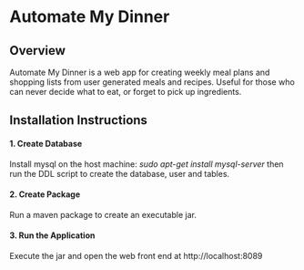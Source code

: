 <h1>Automate My Dinner</h1>

<h2>Overview</h2>
<p>Automate My Dinner is a web app for creating weekly meal plans and shopping lists from user generated meals and recipes. Useful for those who can never decide what to eat, or forget to pick up ingredients.</p>

<h2>Installation Instructions</h2>
<h4>1. Create Database</h4>
<p>Install mysql on the host machine:
  <i>sudo apt-get install mysql-server</i>
  then run the DDL script to create the database, user and tables.</p>
<h4>2. Create Package</h4>
<p>Run a maven package to create an executable jar.</p>
<h4>3. Run the Application</h4>
<p>Execute the jar and open the web front end at http://localhost:8089</p>
